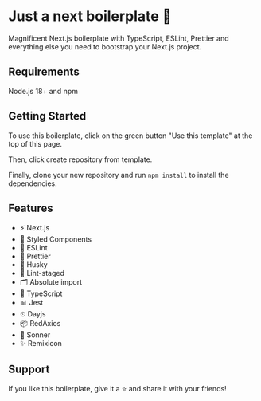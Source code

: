 # Just a next boilerplate 💙

Magnificent Next.js boilerplate with TypeScript, ESLint, Prettier and everything else you need to bootstrap your Next.js project.

## Requirements

Node.js 18+ and npm

## Getting Started

To use this boilerplate, click on the green button "Use this template" at the top of this page.

Then, click create repository from template.

Finally, clone your new repository and run `npm install` to install the dependencies.

## Features

- ⚡ Next.js
- 🎨 Styled Components
- 📏 ESLint
- 💖 Prettier
- 🐶 Husky
- 🚫 Lint-staged
- 🗂 Absolute import
- 📄 TypeScript
- 📊 Jest
- ⏲ Dayjs
- 📦 RedAxios
- 📝 Sonner
- ✨ Remixicon

## Support

If you like this boilerplate, give it a ⭐️ and share it with your friends!
